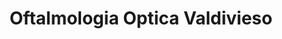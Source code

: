 ---
title: "Oftalmologia Optica Valdivieso"
url: /quito/oftalmologia-optica-valdivieso/
shop: óptico
---